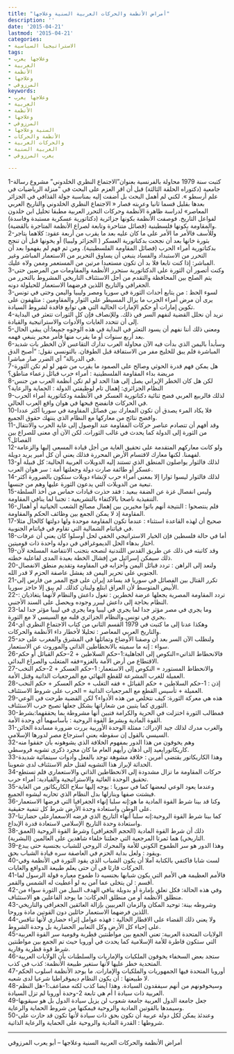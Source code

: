 ```yaml
---
title: "أمراض الأنظمة والحركات العربية السنية وعلاجها"
description: ''
date: '2015-04-21'
lastmod: '2015-04-21'
categories:
- الاستراتيجيا السياسية
tags:
- وعلاجها يعرب
- العربية
- الأنظمة
- وعلاجها
- المرزوقي
keywords:
- وعلاجها يعرب
- العربية
- الأنظمة
- وعلاجها
- المرزوقي
- السنية وعلاجها
- الأنظمة والحركات
- والحركات العربية
- العربية السنية
- يعرب المرزوقي

---
```





1-كتبت سنة 1979 محاولة بالفرنسية بعنوان”الاجتماع النظري الخلدوني” مشروع رسالة جامعية (دكتوراه الحلقة الثالثة) قبل أن اقر العزم على البحث في “منزلة الرياضيات في علم أرسطو ». لكني لم أهمل البحث بل أضفت إليه بمناسبة جولة القذافي في الجزائر بعدها بقليل قسما ثانيا وعربته فصار « الاجتماع النظري الخلدوني والتاريخ العربي المعاصر» لدراسة ظاهرة الأنظمة وحركات التحرر العربية مطبقا تحليل ابن خلدون لفواعل التاريخ. فوصفت الأنظمة بكونها جزائرية (دكتاتورية عسكرية مستبدة وفاسدة) والمقاومة بكونها فلسطينية (فصائل متناحرة وتابعة لصراع الأنظمة المتاجرة بالقضية).  
2-وللأسف فالأمر ما الأمر على ما كان عليه بعد ما يقرب من أربعة عقود: كلاهما يتاجر بثورة خانها بعد أن نجحت بدكتاتورية العسكر ( الجزائر وليبيا) أو يخونها قبل أن تنجح بدكتاتورية أمراء الحرب (فصائل المقاومة الفلسطينية). ومن ثم فهم لم يفهموا بعد أن التحرر من الاستبداد والفساد ينبغي أن يساوق التحرير من الاستعمار المباشر وغير المباشر: إذا كنت تابعا فلا بد أن تكون مستعبدا مرتين من المستعمر وممن ولاه عليك.  
3-وكنت أتصور أن الثورة على الدكتاتورية ستحرر الأنظمة والمقاومات من المرضين حتى يتم الصلح بين المحافظة والتقدم من أجل الاستئناف التاريخي المشروط بالتحرر من الجغرافي والتاريخ اللذين فرضهما الاستعمار للحيلولة دونه.  
3-لسوء الحظ : من يتابع أحداث الثورة في سوريا ومصر وليبيا واليمن وحتى في تونس يرى أن مرض أمراء الحرب ما يزال المسيطر على الثوار والمقاومين : متلهفون على تكوين إمارات أو حكم الإمارات الحالية التي هي توابع فاقدة لشروط السيادة.  
4-نريد أن نحلل القضية لنفهم السر في ذلك. وللإنصاف فإن كل الثورات تتعثر في البداية إلى أن تتحدد الغايات والأدوات والاستراتيجية والقيادة.  
5-ومعنى ذلك أننا نفهم أن يسود التعثر في البداية في هذه الوجوه جميعا:أن يبقى الحال بعد أربع سنوات أو ما يقرب منها فأمر محير ينبغي فهمه.  
6-وسأبدأ باليمن الذي بدأت فيه الآن محاولة العرب تدارك التقاعس لأن الخطر بات شديد المباشرة فلم يبق للخليج مفر من الاستفاقة قبل الطوفان. بالتونسي نقول: “أصبح الدق في الدربالة” أي الضرر صار مباشرا.  
7-هل يمكن فهم قدرة الحوثي وصالح على الصمود ما يقرب من شهر لو لم تكن الثورة مريضة بداء المقاومة الفلسطينية : أمراء حرب قبائل زعماء مناطق؟  
8-لكن هل كان الخطر الإيراني يصل إلى هذا الحد لو لم تكن أنظمة العرب من جنس النظام الجزائري: إهمال تام لوظيفتي الدولة : الحماية والرعاية؟  
9-لذلك فالربيع العربي فضح ثنائية دكتاتورية العسكر في الأنظمة ودكتاتورية أمراء الحرب في الحركات فانفضح قبحها في هوان واقع العرب الحالي.  
10-فلا يكاد المرء يصدق أن تكون المعارك بين فصائل المقاومة في سوريا أكثر عددا وافضح نتائج من معاركها مع النظام الذي ينتهك حقوق الجميع.  
11-وقد أفهم أن تتصادم عناصر حركات المقاومة عند الوصول إلى غاية الحرب والانتقال من الثورة إلى الدولة كما يحدث في غالب الثورات. لكن الآن أي معنى للصراع بين الفصائل؟  
12-ولو كانت معاركهم المتقدمة على تحقيق الغاية من أجل قيادة المسعى إليها والزعامة لفهمنا. لكنها معارك لاقتسام الأرض المحررة فذلك يعني أن كل أمير يريد دويلة.  
13-لذلك فالثوار يواصلون المنطق الذي تستند إليه الدويلات العربية الحالية: كل قبيلة أو عسكر أو طائفة صارت دولة وجعلتها أمة : سر هوان العرب.  
14-لذلك فالثوار ليسوا ثوارا إلا بمعنى أمراء حرب لإنشاء دويلات ستكون بالضرورة أكثر تبعية من الدويلات التي يدعون الثورة عليها وهم من جنسها.  
15-وليس انفصال غزة عن الضفة ببعيد : فقد حذرت قيادات حماس من أخذ السلطة التنفيذية ناصحا بالاكتفاء بالتشريعية : تجنبا لما ينافي المقاومة.  
16-فلم ينتصحوا : النتيجة أنهم باتوا مخيرين بين إهمال مصالح الشعب الحياتية أو أهمال المقاومة إذ لا يمكن الجمع بين وظائف الحكم والمقاومة.  
17-صحيح أن لهذه القاعدة استثناء : عندما تكون المقاومة موحدة ولها دولتها كالحال مثلا في فياتنام الشمالية التي تقاوم في فياتنام الجنوبية.  
18-أما في حالة فلسطين فإن الخيار الاستراتيجي الخفي لحل أوسلوا كان يعني أن عرفات اختار بدهاء الحل الديموغرافي في دولة واحدة ذات قوميتين.  
19-وقد كاتبته في ذلك عن طريق القدس اللندنية لنصحه بتجنب الانتفاضة المسلحة لأن ذلك سيمكن إسرائيل من إفشال الخطة بعيدة المدى لفاعلية خطته.  
20-ولنعد إلى الراهن : تردد قبائل اليمن وأحزابه في المقاومة وتقديم منطق الانفصال الجنوبي على تحرير اليمن قد يفشل عاصفة الحزم لا قدر الله.  
21-تكرر القتال بين الفصائل في سوريا قد يساعد إيران على فتح الممر من فارس إلى الأبيض المتوسط لأن العراق ابتلع ولبنان كذلك. لم يبق إلا حاجز سوريا.  
22-تردد المقاومة المصرية يجعلها عرضة لخطرين : تغول داعش والنظام لأنهما يتغاذيان : النظام بحاجة إلى داعش ليبرر وجوده ويحصل على السند الأجنبي.  
23-وما يجري في مصر مؤثر جدا لما يجري في ليبيا وما يجري في ليبيا مؤثر جدا لما يجري في تونس.والنظام الجزائري قلبه مع السيسي لا مع الثورة.  
24-وهكذا عدنا إلى ما كتبت في 1979 القسم الثاني من كتاب الاجتماع النظري أي والتاريخ العربي المعاصر : تحليلا لأخطار داء الأنظمة والحركات.  
25-ولنطلب الآن السر بعد أن وصفنا الأوضاع وتماثلها في المشرق والمغرب على حد سواء : إنه ما سميته بالانحطاطين الذاتي والموروث عن الاستعمار.  
26-فالانحطاط الذاتي=النكوص إلى الجاهلية:1-حكم السلاطين + 2-حكم القبائل أو حكم الاقتطاع من أرض الأمة بالغزو=فقه المتغلب والصراع البدائي.  
27-والانحطاط المستورد = النكوص إلى الاستعمار: 1-حكم العسكر + 2-حكم النخب العميلة للغرب المشرعة للقطع النهائي مع المرجعيات الذاتية وقتل الأمة.  
28-إذن : 1-حكم السلاطين + حكم القبائل + فقه التغلب + حكم العسكر + حكم النخب العميلة + تأسيس القطع مع المرجعيات الذاتية = الحرب على شروط الاستئناف.  
29-هذه هي معركة الثورة: كيف نتخلص من هذه الأدواء؟ لكن القضية طرحت في الوعي الثوري كما يتبين من شعاراتها بشكل جعلها تصبح حرب الاستئناف.  
30-فمطالب الثورة اختزلت في الحرية والكرامة فتبين أنها مشروطة بما يحققهما:بشرط القوة المادية وبشرط القوة الروحية : بأساسهما أي وحدة الأمة.  
31-والغرب مدرك لذلك جيد الإدراك: ممثلة الوحدة الأوربية بررت ضرورة مساندة الخائن السيسي بالقول إن سقوطه يعني استرجاع مصر لدورها الإسلامي.  
32-وهم يخوفون من هذا الدور بمفهوم الخلافة الذي يشوهونه بأن حققوا منه كاريكاتورايعيد إلى أذهان رأيهم العام ما كان مجرد ذكرى تشويه قروسطي.  
33-وهذا الكاريكاتور يقتضي أمرين : خلافة مشوهة توجد بالفعل وأدوات سينمائية شديدة الحداثة لإبراز هذا التشويه لقتل حلم الاستئناف لدى شعوبنا.  
34-حركات المقاومة ما تزال مشدودة إلى الانحطاطين الذاتي والاستعماري فلم تستطع تحقيق الوحدة الغائية والاستراتيجية والقيادية: أمراء حرب.  
35-وعندما يعود الوعي لبعضها كما في سوريا : يوجه إليها سلاح الكاريكاتور من الغاية فيشتت صفها وينازلها بدل النظام الذي تحاربه ليشوه الجميع.  
36-وكنا قد بينا شرط القوة المادية ما هو:إنه سلبا إنهاء الجغرافيا التي فرضها الاستعمار على الوطن واستعادة وحدة الأرض شرط كل تنمية حقيقية.  
37-كما بينا شرط القوة الروحية:إنه سلبا أنهاء التاريخ الذي فرضه الاسعمارعلى حضارتنا واستعادة وحدة التاريخ الإسلامي لاستعادة قدرة الإبداع.  
38-ذلك أن شرط القوة المادية (الحجم الجغرافي) وشرط القوة الروحية (العمق التاريخي) هما ثمرتا المرجعية التي جعلتنا خلفاء شاهدين على العالمين (البشرية).  
39-وهذا الدور هو سر الطموح الكوني للأمة والمحرك الروحي للشباب بجنسية حتى يبدع ويقود : ولعل بداية الحزم في العاصفة سره قيادة الشباب بحق.  
40-لست شابا فاكتفي بالكتابة آملا أن يكون الشباب الذي يقود الثورة في الأنظمة وفي الحركات قارئا في آن حتى يعلم طبيعة الدوافع والغايات.  
41-فالأمم العظيمة هي الأمم التي يكون شبابها بجنسيه ذا طموح معياره قولة الرسول لما أقسم : لن يتخلى عما آمن به لو أعطيت له الشمس والقمر.  
42-وفي هذه الحالة: فكل تعلق بإمارة أو بدويلة ينافي الهدف النبيل من الثورة سواء من منطلق الأنظمة أو من منطلق الحركات: ما يوحد الفاعلين هو الاستئناف.  
43-وشروطه بينة: توحيد المكان والزمان العربيين بإزالة العائقين الجغرافي والتاريخي اللذين فرضهما الاستعمار حائلين دون القوتين مادة وروحا.  
44-ولا يعني ذلك القضاء على الاقطار الحالية : فهذه عوامل إثراء حضاري لأنها تنافس على إحياء كل الأرض وكل التعابير الحضارية بل وحدة الشروط.  
45-الولايات المتحدة العربية: تعني الجمع بين مواطنتين قطرية وقومية سر القوة العربية التي ستكون قاطرة للأمة الإسلامية كما يحدث في أوروبا حيث تم الجمع بين مواطنتين شرط قوة قطرية وقارية.  
46-ستجد بعض السخفاء يخوفون الملكيات والإماريات والسلطنات بأن الولايات العربية المتحدية خطر عليها لأنها ستغير طبيعة الأنظمة: كذب في كذب.  
47-أوروبا المتحدة فيها الجمهوريات والملكيات والإمارات. ما يوحد الأنظمة اسلوب الحكم لا طبيعتها : أن يكون النظام ديموقراطيا شرعيا لدى شعبه.  
48-وسيخوفونهم من أنهم سيفقدون السيادة. وهذا أيضا كذب لكنه مضاعف:1-هل النظم العربية ذات سيادة ا أم هي تابعة 2-وحدة أوروبا لم تزل السيادة.  
49-جعل جامعة الدول العربية جامعة شعوب لن يزيل سيادة الدول بل هو سيقويها وسيمدها بالقوتين المادية والروحية فيمكنها من شروط الحماية والرعاية.  
50-وعندئذ يمكن لكل دولة عربية أن تكون بحق ذات سيادة لأنها تكون قد حازت على شروطها : القدرة المادية والروحية على الحماية والرعاية الذاتية.

---

أمراض الأنظمة والحركات العربية السنية وعلاجها – أبو يعرب المرزوقي

###